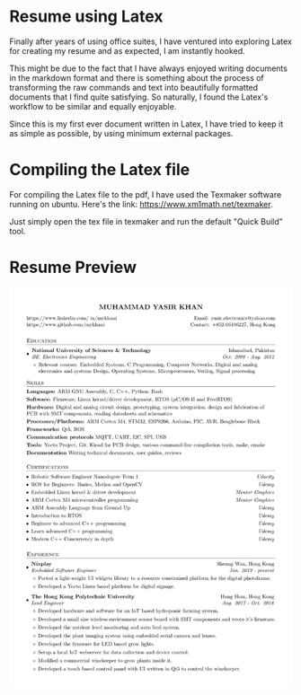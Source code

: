 # Resume using Latex
Finally after years of using office suites, I have ventured
into exploring Latex for creating my resume and as expected, I am instantly
hooked. 

This might be due to the fact that I have always enjoyed writing documents in the 
markdown format and there is something about the process of transforming the raw commands
and text into beautifully formatted documents that I find quite satisfying. So
naturally, I found the Latex's workflow to be similar and equally enjoyable.

Since this is my first ever document written in Latex, I have tried to keep it as
simple as possible, by using minimum external packages.

# Compiling the Latex file
For compiling the Latex file to the pdf, I have used the Texmaker software running
on ubuntu. Here's the link: https://www.xm1math.net/texmaker.

Just simply open the tex file in texmaker and run the default "Quick Build" tool.

# Resume Preview
![Resume Preview](/resume_preview.png)  
